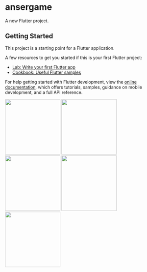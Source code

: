 # ansergame

A new Flutter project.

## Getting Started

This project is a starting point for a Flutter application.

A few resources to get you started if this is your first Flutter project:

- [Lab: Write your first Flutter app](https://docs.flutter.dev/get-started/codelab)
- [Cookbook: Useful Flutter samples](https://docs.flutter.dev/cookbook)

For help getting started with Flutter development, view the
[online documentation](https://docs.flutter.dev/), which offers tutorials,
samples, guidance on mobile development, and a full API reference.

<p>
  <img src="https://github.com/kansarakeval/ansergame/assets/119046853/2b811c19-9223-49b5-ab37-0a3ea0912918" hight="450" width="180">
  <img src="https://github.com/kansarakeval/ansergame/assets/119046853/4ad29666-084d-499a-a725-c457b42c61a2" hight="450" width="180">
  <img src="https://github.com/kansarakeval/ansergame/assets/119046853/f4522b5f-40a1-4a28-87c0-418124486832" hight="450" width="180">
  <img src="https://github.com/kansarakeval/ansergame/assets/119046853/cc737215-580e-4179-85f0-f2c45a92fa90" hight="450" width="180">
  <img src="https://github.com/kansarakeval/ansergame/assets/119046853/3a527309-91c6-40d1-85cf-257b05db1555" hight="450" width="180">
  
</p>


